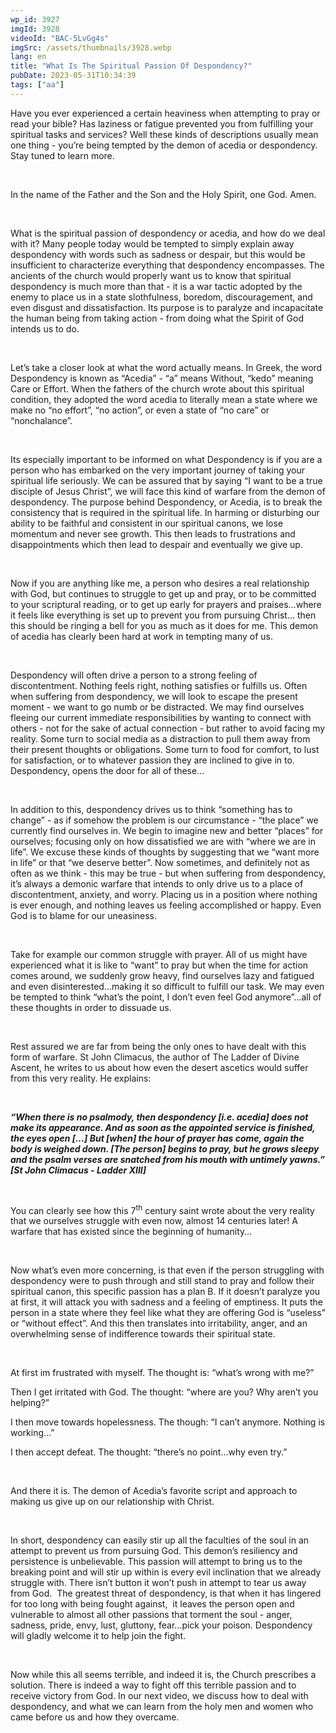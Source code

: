 ```yaml
---
wp_id: 3927
imgId: 3928
videoId: "BAC-5LvGg4s"
imgSrc: /assets/thumbnails/3928.webp
lang: en
title: "What Is The Spiritual Passion Of Despondency?"
pubDate: 2023-05-31T10:34:39
tags: ["aa"]
---
```


<p>Have you ever experienced a certain heaviness when attempting to pray or read your bible? Has laziness or fatigue prevented you from fulfilling your spiritual tasks and services? Well these kinds of descriptions usually mean one thing - you’re being tempted by the demon of acedia or despondency. Stay tuned to learn more.</p>
<p>&nbsp;</p>
<p>In the name of the Father and the Son and the Holy Spirit, one God. Amen.</p>
<p>&nbsp;</p>
<p>What is the spiritual passion of despondency or acedia, and how do we deal with it? Many people today would be tempted to simply explain away despondency with words such as sadness or despair, but this would be insufficient to characterize everything that despondency encompasses. The ancients of the church would properly want us to know that spiritual despondency is much more than that - it is a war tactic adopted by the enemy to place us in a state slothfulness, boredom, discouragement, and even disgust and dissatisfaction. Its purpose is to paralyze and incapacitate the human being from taking action - from doing what the Spirit of God intends us to do.</p>
<p>&nbsp;</p>
<p>Let’s take a closer look at what the word actually means. In Greek, the word Despondency is known as “Acedia” - “a” means Without, “kedo” meaning Care or Effort. When the fathers of the church wrote about this spiritual condition, they adopted the word acedia to literally mean a state where we make no “no effort”, “no action”, or even a state of “no care” or “nonchalance”.</p>
<p>&nbsp;</p>
<p>Its especially important to be informed on what Despondency is if you are a person who has embarked on the very important journey of taking your spiritual life seriously. We can be assured that by saying “I want to be a true disciple of Jesus Christ”, we will face this kind of warfare from the demon of despondency. The purpose behind Despondency, or Acedia, is to break the consistency that is required in the spiritual life. In harming or disturbing our ability to be faithful and consistent in our spiritual canons, we lose momentum and never see growth. This then leads to frustrations and disappointments which then lead to despair and eventually we give up.</p>
<p>&nbsp;</p>
<p>Now if you are anything like me, a person who desires a real relationship with God, but continues to struggle to get up and pray, or to be committed to your scriptural reading, or to get up early for prayers and praises…where it feels like everything is set up to prevent you from pursuing Christ… then this should be ringing a bell for you as much as it does for me. This demon of acedia has clearly been hard at work in tempting many of us.</p>
<p>&nbsp;</p>
<p>Despondency will often drive a person to a strong feeling of discontentment. Nothing feels right, nothing satisfies or fulfills us. Often when suffering from despondency, we will look to escape the present moment - we want to go numb or be distracted. We may find ourselves fleeing our current immediate responsibilities by wanting to connect with others - not for the sake of actual connection - but rather to avoid facing my reality. Some turn to social media as a distraction to pull them away from their present thoughts or obligations. Some turn to food for comfort, to lust for satisfaction, or to whatever passion they are inclined to give in to. Despondency, opens the door for all of these…</p>
<p>&nbsp;</p>
<p>In addition to this, despondency drives us to think “something has to change” - as if somehow the problem is our circumstance - “the place” we currently find ourselves in. We begin to imagine new and better “places” for ourselves; focusing only on how dissatisfied we are with “where we are in life”. We excuse these kinds of thoughts by suggesting that we “want more in life” or that “we deserve better”. Now sometimes, and definitely not as often as we think - this may be true - but when suffering from despondency, it’s always a demonic warfare that intends to only drive us to a place of discontentment, anxiety, and worry. Placing us in a position where nothing is ever enough, and nothing leaves us feeling accomplished or happy. Even God is to blame for our uneasiness.</p>
<p>&nbsp;</p>
<p>Take for example our common struggle with prayer. All of us might have experienced what it is like to “want” to pray but when the time for action comes around, we suddenly grow heavy, find ourselves lazy and fatigued and even disinterested…making it so difficult to fulfill our task. We may even be tempted to think “what’s the point, I don’t even feel God anymore”…all of these thoughts in order to dissuade us.</p>
<p>&nbsp;</p>
<p>Rest assured we are far from being the only ones to have dealt with this form of warfare. St John Climacus, the author of The Ladder of Divine Ascent, he writes to us about how even the desert ascetics would suffer from this very reality. He explains:</p>
<p>&nbsp;</p>
<p><strong><em>“When there is no psalmody, then despondency [i.e. acedia] does not make its appearance. And as soon as the appointed service is finished, the eyes open […] But [when] the hour of prayer has come, again the body is weighed down. [The person] begins to pray, but he grows sleepy and the psalm verses are snatched from his mouth with untimely yawns.” [St John Climacus - Ladder XIII] </em></strong></p>
<p><strong><em> </em></strong></p>
<p>You can clearly see how this 7<sup>th</sup> century saint wrote about the very reality that we ourselves struggle with even now, almost 14 centuries later! A warfare that has existed since the beginning of humanity…</p>
<p>&nbsp;</p>
<p>Now what’s even more concerning, is that even if the person struggling with despondency were to push through and still stand to pray and follow their spiritual canon, this specific passion has a plan B. If it doesn’t paralyze you at first, it will attack you with sadness and a feeling of emptiness. It puts the person in a state where they feel like what they are offering God is “useless” or “without effect”. And this then translates into irritability, anger, and an overwhelming sense of indifference towards their spiritual state.</p>
<p>&nbsp;</p>
<p>At first im frustrated with myself. The thought is: “what’s wrong with me?”</p>
<p>Then I get irritated with God. The thought: “where are you? Why aren’t you helping?”</p>
<p>I then move towards hopelessness. The though: “I can’t anymore. Nothing is working…”</p>
<p>I then accept defeat. The thought: “there’s no point…why even try.”</p>
<p>&nbsp;</p>
<p>And there it is. The demon of Acedia’s favorite script and approach to making us give up on our relationship with Christ.</p>
<p>&nbsp;</p>
<p>In short, despondency can easily stir up all the faculties of the soul in an attempt to prevent us from pursuing God. This demon’s resiliency and persistence is unbelievable. This passion will attempt to bring us to the breaking point and will stir up within is every evil inclination that we already struggle with. There isn’t button it won’t push in attempt to tear us away from God.  The greatest threat of despondency, is that when it has lingered for too long with being fought against,  it leaves the person open and vulnerable to almost all other passions that torment the soul - anger, sadness, pride, envy, lust, gluttony, fear…pick your poison. Despondency will gladly welcome it to help join the fight.</p>
<p>&nbsp;</p>
<p>Now while this all seems terrible, and indeed it is, the Church prescribes a solution. There is indeed a way to fight off this terrible passion and to receive victory from God. In our next video, we discuss how to deal with despondency, and what we can learn from the holy men and women who came before us and how they overcame.</p>
